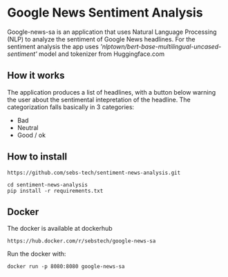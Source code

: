 # Google News Sentiment Analysis 

Google-news-sa is an application that uses Natural Language Processing (NLP) to analyze the 
sentiment of Google News headlines. For the sentiment analysis the app uses *'nlptown/bert-base-multilingual-uncased-sentiment'* model and tokenizer from Huggingface.com


## How it works
The application produces a list of headlines, with a button below warning the user about the sentimental intepretation of the headline. 
The categorization falls basically in 3 categories: 
* Bad
* Neutral
* Good / ok

  


## How to install 

```
https://github.com/sebs-tech/sentiment-news-analysis.git
```

```
cd sentiment-news-analysis
pip install -r requirements.txt
```

## Docker 
The docker is available at dockerhub
```
https://hub.docker.com/r/sebstech/google-news-sa
```

Run the docker with:
```
docker run -p 8080:8080 google-news-sa
```
